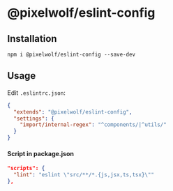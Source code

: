 # @pixelwolf/eslint-config

## Installation

`npm i @pixelwolf/eslint-config --save-dev`

## Usage

Edit `.eslintrc.json`:

```json
{
  "extends": "@pixelwolf/eslint-config",
  "settings": {
    "import/internal-regex": "^components/|^utils/"
  }
}
```

#### Script in package.json

```json
"scripts": {
  "lint": "eslint \"src/**/*.{js,jsx,ts,tsx}\""
},
```
